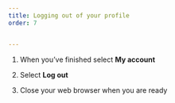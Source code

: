 ```yaml
---
title: Logging out of your profile
order: 7


---
```

1. When you’ve finished select **My account​**

2. Select **Log out​**

3. Close your web browser when you are ready​
